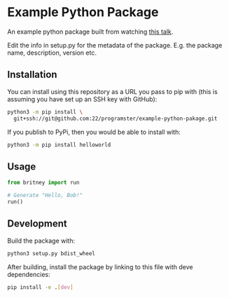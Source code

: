 # Example Python Package

An example python package built from watching [this talk](https://blog.programster.org/lecture-publishing-perfect-python-packages-on-pypi#).

Edit the info in setup.py for the metadata of the package. 
E.g. the package name, description, version etc.


## Installation

You can install using this repository as a URL you pass to pip with (this is assuming you have set up an SSH key with GitHub):

```bash
python3 -m pip install \
  git+ssh://git@github.com:22/programster/example-python-pakage.git
```

If you publish to PyPi, then you would be able to install with:

```bash
python3 -m pip install helloworld
```

## Usage
```python
from britney import run

# Generate "Hello, Bob!"
run()
```


## Development

Build the package with:

```bash
python3 setup.py bdist_wheel
```

After building, install the package by linking to this file with deve dependencies:

```bash
pip install -e .[dev]
```
